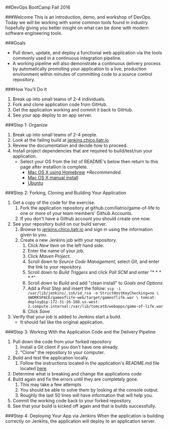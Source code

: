 ##DevOps BootCamp Fall 2016

###Welcome
This is an introduction, demo, and workshop of DevOps. Today we will be working
with some common tools found in industry hopefully giving you better insight on
what can be done with modern software engineering tools.

###Goals
* Pull down, update, and deploy a functional web application via the tools commonly used in a continuous integration pipeline.
* A working pipeline will also demonstrate a continuous delivery process by automatically promoting your application to a live, production environment within minutes of committing code to a source control repository.

###How You'll Do It
1. Break up into small teams of 2-4 individuals.
2. Fork and clone application code from GitHub.
3. Get the application working and commit it back to GitHub.
4. See your app deploy to an app server.

###Step 1: Organize
1. Break up into small teams of 2-4 people.
2. Look at the failing build at [jenkins.chico.liatr.io](https://jenkins.chico.liatr.io)
3. Review the documentation and decide how to proceed.
4. Install project dependencies that are required to build/test/run your application.
   * Select your OS from the list of README's below then return to this page after installion is complete.
      * [Mac OS X using Homebrew](Other-READMES/mac-homebrew-setup.md) _*Recommended_.
      * [Mac OS X manual install](Other-READMES/mac-manual-setup.md)
      * [Ubuntu](Other-READMES/ubuntu-env-setup.md)

###Step 2: Forking, Cloning and Building Your Application
1. Get a copy of the code for the exercise.
   1. Fork the application repository at github.com/liatrio/game-of-life to one or more of your team members' Github Accounts.
   2. If you don't have a Github account you should create one now.
2. See your repository build on our build server.
   1. Browse to [jenkins.chico.liatr.io](jenkins.chico.liatr.io) and sign in using the information given to you.
   2. Create a new Jenkins job with your repository.
      1. Click _New Item_ on the left hand side.
      2. Enter the name of your job.
      3. Click _Maven Project_.
      4. Scroll down to _Source Code Management_, select _Git_, and enter the link to your repository.
      5. Scroll down to _Build Triggers_ and click _Poll SCM_ and enter "* * * * *"
      6. Scroll down to _Build_  and add "clean install" to _Goals and Options_
      7. Add a _Post Step_ and insert the follow: ```scp -i /var/lib/jenkins/.ssh/id_rsa -o StrictHostKeyChecking=no \
$WORKSPACE/gameoflife-web/target/gameoflife.war \
tomcat-deploy@ip-172-31-26-108.us-west-2.compute.internal:/var/lib/tomcat8/webapps/game-of-life.war```
      8. Click _Save_
3. Verify that your job is added to Jenkins start a build.
      * It should fail like the original application.

###Step 3: Working With the Application Code and the Delivery Pipeline
1. Pull down the code from your forked repository
   1. Install a Git client if you don't have one already.
   2. "Clone" the repository to your computer.
2. Build and test the application locally.
   1. Follow the instructions located in the application's README.md file located [here](Other-READMES/orig_README.markdown).
3. Determine what is breaking and change the applications code
4. Build again and fix the errors until they are completely gone.
   1. This may take a few attempts
   2.  You should be able to solve them by looking at the console output.
   3. Roughly the last 50 lines will have information that will help you.
5. Commit the working code back to your forked repository.
6. See that your build is kicked off again and that is builds successfully.

###Step 4: Deploying Your App via Jenkins
 When the application is building correctly on Jenkins, the application will deploy to an application server.
